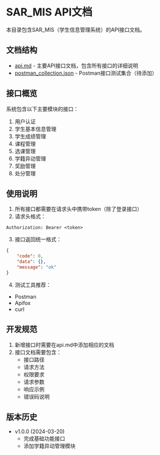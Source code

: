 # SAR_MIS API文档

本目录包含SAR_MIS（学生信息管理系统）的API接口文档。

## 文档结构

- [api.md](api.md) - 主要API接口文档，包含所有接口的详细说明
- [postman_collection.json](postman_collection.json) - Postman接口测试集合（待添加）

## 接口概览

系统包含以下主要模块的接口：

1. 用户认证
2. 学生基本信息管理
3. 学生成绩管理
4. 课程管理
5. 选课管理
6. 学籍异动管理
7. 奖励管理
8. 处分管理

## 使用说明

1. 所有接口都需要在请求头中携带token（除了登录接口）
2. 请求头格式：
```
Authorization: Bearer <token>
```

3. 接口返回统一格式：
```json
{
    "code": 0,
    "data": {},
    "message": "ok"
}
```

4. 测试工具推荐：
- Postman
- Apifox
- curl

## 开发规范

1. 新增接口时需要在api.md中添加相应的文档
2. 接口文档需要包含：
   - 接口路径
   - 请求方法
   - 权限要求
   - 请求参数
   - 响应示例
   - 错误码说明

## 版本历史

- v1.0.0 (2024-03-20)
  - 完成基础功能接口
  - 添加学籍异动管理模块 